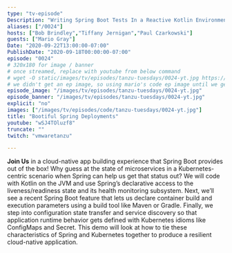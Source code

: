 ```yaml
---
type: "tv-episode"
Description: "Writing Spring Boot Tests In a Reactive Kotlin Environment."
aliases: ["/0024"]
hosts: ["Bob Brindley","Tiffany Jernigan","Paul Czarkowski"]
guests: ["Mario Gray"]
Date: "2020-09-22T13:00:00-07:00"
PublishDate: "2020-09-18T00:00:00-07:00"
episode: "0024"
# 320x180 for image / banner
# once streamed, replace with youtube from below command
# wget -O static/images/tv/episodes/tanzu-tuesdays/0024-yt.jpg https://img.youtube.com/vi/wSJ4TOluzf8/mqdefault.jpg
# we didn't get an ep image, so using mario's code ep image until we get the youtube thumbnail.
episode_image: "/images/tv/episodes/tanzu-tuesdays/0024-yt.jpg"
episode_banner: "/images/tv/episodes/tanzu-tuesdays/0024-yt.jpg"
explicit: "no"
images: ["/images/tv/episodes/code/tanzu-tuesdays/0024-yt.jpg"]
title: "Bootiful Spring Deployments"
youtube: "wSJ4TOluzf8"
truncate: ""
twitch: "vmwaretanzu"

---
```


**Join Us** in a cloud-native app building experience that Spring Boot provides out of the box! Why guess at the state of microservices in a Kubernetes-centric scenario when Spring can help us get that status out? We will code with Kotlin on the JVM and use Spring’s declarative access to the liveness/readiness state and its health monitoring subsystem. Next, we’ll see a recent Spring Boot feature that lets us declare container build and execution parameters using a build tool like Maven or Gradle. Finally, we step into configuration state transfer and service discovery so that application runtime behavior gets defined with Kubernetes idioms like ConfigMaps and Secret. This demo will look at how to tie these characteristics of Spring and Kubernetes together to produce a resilient cloud-native application.
